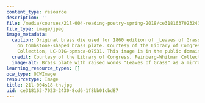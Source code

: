 ```yaml
---
content_type: resource
description: ''
file: /media/courses/21l-004-reading-poetry-spring-2018/ce318163702324308cd61f8bb01cbd87_21l-004s18-th.jpg
file_type: image/jpeg
image_metadata:
  caption: Original brass die used for 1860 edition of _Leaves of Grass_ by Walt Whitman
    on tombstone-shaped brass plate. Courtesy of the Library of Congress, Feinberg-Whitman
    Collection, LC-DIG-ppmsca-07531. This image is in the public domain.
  credit: Courtesy of the Library of Congress, Feinberg-Whitman Collection, LC-DIG-ppmsca-07531.
  image-alt: Brass plate with raised words "Leaves of Grass" as a mirror image.
learning_resource_types: []
ocw_type: OCWImage
resourcetype: Image
title: 21l-004s18-th.jpg
uid: ce318163-7023-2430-8cd6-1f8bb01cbd87
---
```

